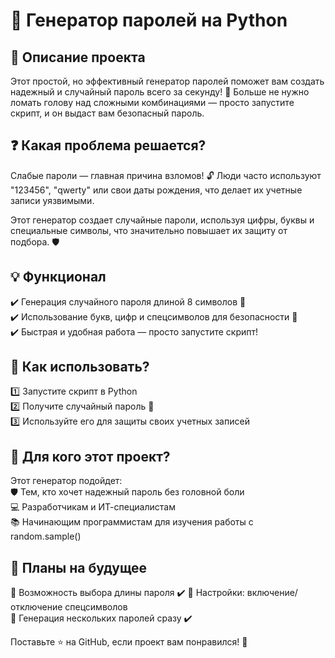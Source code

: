 # 🔐 Генератор паролей на Python  

## 📌 Описание проекта  
Этот простой, но эффективный генератор паролей поможет вам создать надежный и случайный пароль всего за секунду! 🚀 Больше не нужно ломать голову над сложными комбинациями — просто запустите скрипт, и он выдаст вам безопасный пароль.  

## ❓ Какая проблема решается?  
Слабые пароли — главная причина взломов! 🔓 Люди часто используют "123456", "qwerty" или свои даты рождения, что делает их учетные записи уязвимыми.  

Этот генератор создает случайные пароли, используя цифры, буквы и специальные символы, что значительно повышает их защиту от подбора. 🛡️  

## 💡 Функционал  
✔️ Генерация случайного пароля длиной 8 символов 🔢  
✔️ Использование букв, цифр и спецсимволов для безопасности 🔑  
✔️ Быстрая и удобная работа — просто запустите скрипт!  

## 🔧 Как использовать?  
1️⃣ Запустите скрипт в Python  
2️⃣ Получите случайный пароль 🔐  
3️⃣ Используйте его для защиты своих учетных записей  

## 🎯 Для кого этот проект?  
Этот генератор подойдет:  
🛡️ Тем, кто хочет надежный пароль без головной боли  
💻 Разработчикам и ИТ-специалистам  
📚 Начинающим программистам для изучения работы с random.sample()  

## 🚀 Планы на будущее  
📌 Возможность выбора длины пароля ✔️
📌 Настройки: включение/отключение спецсимволов  
📌 Генерация нескольких паролей сразу ✔️

Поставьте ⭐ на GitHub, если проект вам понравился! 🚀